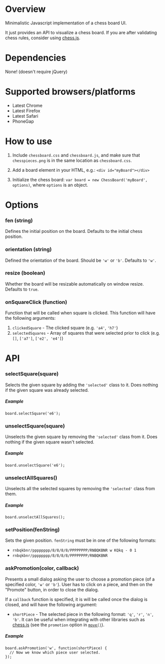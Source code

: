 # Overview

Minimalistic Javascript implementation of a chess board UI.

It just provides an API to visualize a chess board. If you are after validating chess rules, consider using [chess.js][1].

# Dependencies

None! (doesn't require jQuery)

# Supported browsers/platforms

* Latest Chrome
* Latest Firefox
* Latest Safari
* PhoneGap

# How to use

1. Include `chessboard.css` and `chessboard.js`, and make sure that `chesspieces.png` is in the same location as `chessboard.css`.

2. Add a board element in your HTML, e.g.: `<div id="myBoard"></div>`

3. Initialize the chess board: `var board = new ChessBoard('myBoard', options)`, where `options` is an object.

# Options

### fen (string)
Defines the initial position on the board. Defaults to the initial chess position.

### orientation (string)
Defined the orientation of the board. Should be `'w'` or `'b'`. Defaults to `'w'`.

### resize (boolean)
Whether the board will be resizable automatically on window resize. Defaults to `true`.

### onSquareClick (function)
Function that will be called when square is clicked. This function will have the following arguments:

1. `clickedSquare` - The clicked square (e.g. `'a4'`, `'h7'`)
2. `selectedSquares` - Array of squares that were selected prior to click (e.g. `[]`, `['a7']`, `['e2', 'e4']`)

# API

### selectSquare(square)
Selects the given square by adding the `'selected'` class to it.
Does nothing if the given square was already selected.

##### Example

    board.selectSquare('e6');
    
### unselectSquare(square)
Unselects the given square by removing the `'selected'` class from it.
Does nothing if the given square wasn't selected.

##### Example

    board.unselectSquare('e6');
    
### unselectAllSquares()
Unselects all the selected squares by removing the `'selected'` class from them.

##### Example

    board.unselectAllSquares();

### setPosition(fenString)
Sets the given position. `fenString` must be in one of the following formats:

* `rnbqkbnr/pppppppp/8/8/8/8/PPPPPPPP/RNBQKBNR w KQkq - 0 1`
* `rnbqkbnr/pppppppp/8/8/8/8/PPPPPPPP/RNBQKBNR`

### askPromotion(color, callback)
Presents a small dialog asking the user to choose a promotion piece (of a specified color, `'w'` or `'b'`). User has to click on a piece, and then on the "Promote" button, in order to close the dialog.

If a `callback` function is specified, it is will be called once the dialog is closed, and will have the following argument:

* `shortPiece` - The selected piece in the following format: `'q'`, `'r'`, `'n'`, `'b'`. It can be useful when integrating with other libraries such as [chess.js][1] (see the `promotion` option in [`move()`](https://github.com/jhlywa/chess.js#movemove)).

##### Example

    board.askPromotion('w', function(shortPiece) {
      // Now we know which piece user selected.
    });


[1]: https://github.com/jhlywa/chess.js
